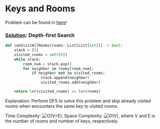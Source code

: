 # Keys and Rooms

Problem can be found in [here](https://leetcode.com/problems/keys-and-rooms/)!

### [Solution](/Depth-first%20Search/841-KeysandRooms/solution.py): Depth-first Search

```python
def canVisitAllRooms(rooms: List[List[int]]) -> bool:
    stack = [0]
    visited_rooms = set([0])
    while stack:
        room_num = stack.pop()
        for neighbor in rooms[room_num]:
            if neighbor not in visited_rooms:
                stack.append(neighbor)
                visited_rooms.add(neighbor)

    return len(visited_rooms) == len(rooms)
```

Explanation: Perform DFS to solve this problem and skip already visited rooms when encounters the same key to visited rooms.

Time Complexity: ![O(V+E)](<https://latex.codecogs.com/svg.image?\inline&space;O(V+E)>), Space Complexity: ![O(V)](<https://latex.codecogs.com/svg.image?\inline&space;O(V)>), where V and E is the number of rooms and number of keys, respectively.
